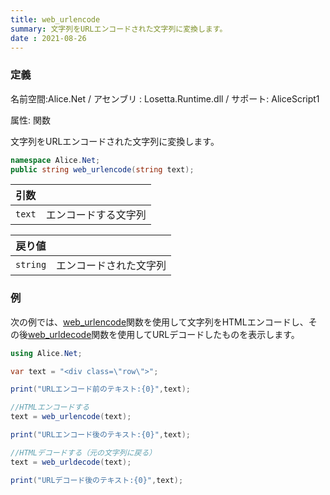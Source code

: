 ```yaml
---
title: web_urlencode
summary: 文字列をURLエンコードされた文字列に変換します。
date : 2021-08-26
---
```

### 定義
名前空間:Alice.Net / アセンブリ : Losetta.Runtime.dll / サポート: AliceScript1

属性: 関数

文字列をURLエンコードされた文字列に変換します。

```cs title="AliceScript"
namespace Alice.Net;
public string web_urlencode(string text);
```

|引数| |
|-|-|
|`text`| エンコードする文字列|

|戻り値| |
|-|-|
|`string`| エンコードされた文字列|

### 例
次の例では、[web_urlencode](../web_urlencode)関数を使用して文字列をHTMLエンコードし、その後[web_urldecode](../web_urldecode)関数を使用してURLデコードしたものを表示します。

```cs title="AliceScript"
using Alice.Net;

var text = "<div class=\"row\">";

print("URLエンコード前のテキスト:{0}",text);

//HTMLエンコードする
text = web_urlencode(text);

print("URLエンコード後のテキスト:{0}",text);

//HTMLデコードする（元の文字列に戻る）
text = web_urldecode(text);

print("URLデコード後のテキスト:{0}",text);
```